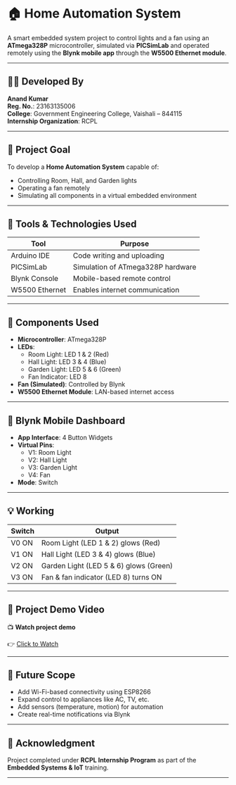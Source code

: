 # 🏠 Home Automation System

A smart embedded system project to control lights and a fan using an **ATmega328P** microcontroller, simulated via **PICSimLab** and operated remotely using the **Blynk mobile app** through the **W5500 Ethernet module**.

---

## 👨‍💻 Developed By

**Anand Kumar**  
**Reg. No.**: 23163135006  
**College**: Government Engineering College, Vaishali – 844115  
**Internship Organization**: RCPL

---

## 🎯 Project Goal

To develop a **Home Automation System** capable of:

- Controlling Room, Hall, and Garden lights
- Operating a fan remotely
- Simulating all components in a virtual embedded environment

---

## 🔧 Tools & Technologies Used

| Tool              | Purpose                               |
|-------------------|----------------------------------------|
| Arduino IDE       | Code writing and uploading             |
| PICSimLab         | Simulation of ATmega328P hardware      |
| Blynk Console     | Mobile-based remote control            |
| W5500 Ethernet    | Enables internet communication         |

---

## 🧩 Components Used

- **Microcontroller**: ATmega328P
- **LEDs**: 
  - Room Light: LED 1 & 2 (Red)
  - Hall Light: LED 3 & 4 (Blue)
  - Garden Light: LED 5 & 6 (Green)
  - Fan Indicator: LED 8
- **Fan (Simulated)**: Controlled by Blynk
- **W5500 Ethernet Module**: LAN-based internet access

---

## 📱 Blynk Mobile Dashboard

- **App Interface**: 4 Button Widgets
- **Virtual Pins**:
  - V1: Room Light  
  - V2: Hall Light  
  - V3: Garden Light  
  - V4: Fan
- **Mode**: Switch

---

## 💡 Working

| Switch         | Output                                     |
|----------------|--------------------------------------------|
| V0 ON          | Room Light (LED 1 & 2) glows (Red)         |
| V1 ON          | Hall Light (LED 3 & 4) glows (Blue)        |
| V2 ON          | Garden Light (LED 5 & 6) glows (Green)     |
| V3 ON          | Fan & fan indicator (LED 8) turns ON       |

---

## 🎥 Project Demo Video

📺 **Watch project demo**  

👉 [Click to Watch](https://youtu.be/RK3TXceNyIk)

---

## 🚀 Future Scope

- Add Wi-Fi-based connectivity using ESP8266
- Expand control to appliances like AC, TV, etc.
- Add sensors (temperature, motion) for automation
- Create real-time notifications via Blynk

---

## 🙏 Acknowledgment

Project completed under **RCPL Internship Program** as part of the **Embedded Systems & IoT** training.

---

